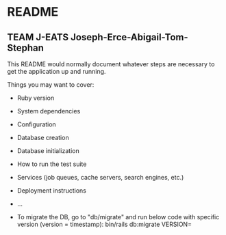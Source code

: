 # README

## TEAM J-EATS Joseph-Erce-Abigail-Tom-Stephan

This README would normally document whatever steps are necessary to get the
application up and running.

Things you may want to cover:

* Ruby version

* System dependencies

* Configuration

* Database creation

* Database initialization

* How to run the test suite

* Services (job queues, cache servers, search engines, etc.)

* Deployment instructions

* ...

* To migrate the DB, go to "db/migrate" and run below code with specific version (version = timestamp):
  bin/rails db:migrate VERSION=<version>
